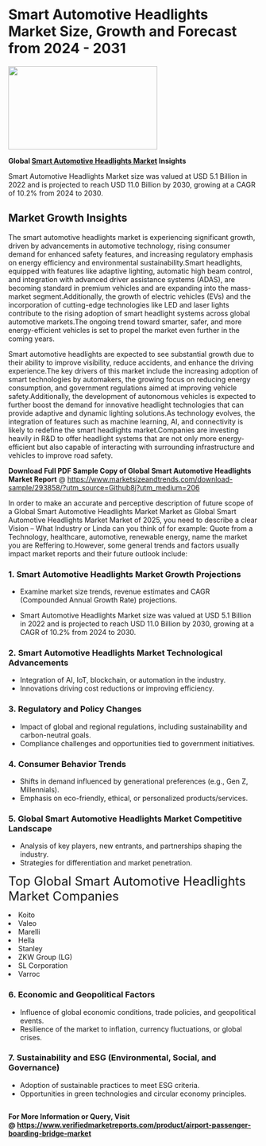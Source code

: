 <H1>Smart Automotive Headlights Market Size, Growth and Forecast from 2024 - 2031</H1><img class="aligncenter size-medium wp-image-584254" src="https://thirdeyenews.in/wp-content/uploads/2024/09/Global-Market-Research-300x168.jpeg" alt="" width="300" height="168" /><p><strong>Global&nbsp;<a href="https://www.marketsizeandtrends.com/download-sample/293858/?utm_source=Github8j?utm_medium=206">Smart Automotive Headlights Market</a> Insights</strong></p><p>Smart Automotive Headlights Market size was valued at USD 5.1 Billion in 2022 and is projected to reach USD 11.0 Billion by 2030, growing at a CAGR of 10.2% from 2024 to 2030.</p><p><h2>Market Growth Insights</h2> <p>The smart automotive headlights market is experiencing significant growth, driven by advancements in automotive technology, rising consumer demand for enhanced safety features, and increasing regulatory emphasis on energy efficiency and environmental sustainability.Smart headlights, equipped with features like adaptive lighting, automatic high beam control, and integration with advanced driver assistance systems (ADAS), are becoming standard in premium vehicles and are expanding into the mass-market segment.Additionally, the growth of electric vehicles (EVs) and the incorporation of cutting-edge technologies like LED and laser lights contribute to the rising adoption of smart headlight systems across global automotive markets.The ongoing trend toward smarter, safer, and more energy-efficient vehicles is set to propel the market even further in the coming years.</p> <p>Smart automotive headlights are expected to see substantial growth due to their ability to improve visibility, reduce accidents, and enhance the driving experience.The key drivers of this market include the increasing adoption of smart technologies by automakers, the growing focus on reducing energy consumption, and government regulations aimed at improving vehicle safety.Additionally, the development of autonomous vehicles is expected to further boost the demand for innovative headlight technologies that can provide adaptive and dynamic lighting solutions.As technology evolves, the integration of features such as machine learning, AI, and connectivity is likely to redefine the smart headlights market.Companies are investing heavily in R&D to offer headlight systems that are not only more energy-efficient but also capable of interacting with surrounding infrastructure and vehicles to improve road safety.<p><span class=""><strong>Download Full PDF Sample Copy of Global Smart Automotive Headlights Market Report</strong> @ <a href="https://www.marketsizeandtrends.com/download-sample/293858/?utm_source=Github8j?utm_medium=206" target="_blank">https://www.marketsizeandtrends.com/download-sample/293858/?utm_source=Github8j?utm_medium=206</a></span></p><p>In order to make an accurate and perceptive description of future scope of a Global&nbsp;Smart Automotive Headlights Market Market as Global&nbsp;Smart Automotive Headlights Market Market of 2025, you need to describe a clear Vision &ndash; What Industry or Linda can you think of for example: Quote from a Technology, healthcare, automotive, renewable energy, name the market you are Reffering to.However, some general trends and factors usually impact market reports and their future outlook include:</p><h3>1.&nbsp;<strong>Smart Automotive Headlights Market Growth Projections</strong></h3><ul><li>Examine market size trends, revenue estimates and CAGR (Compounded Annual Growth Rate) projections.</li><li><p>Smart Automotive Headlights Market size was valued at USD 5.1 Billion in 2022 and is projected to reach USD 11.0 Billion by 2030, growing at a CAGR of 10.2% from 2024 to 2030.</p></li></ul><h3>2.&nbsp;<strong>Smart Automotive Headlights Market Technological Advancements</strong></h3><ul><li>Integration of AI, IoT, blockchain, or automation in the industry.</li><li>Innovations driving cost reductions or improving efficiency.</li></ul><h3>3.&nbsp;<strong>Regulatory and Policy Changes</strong></h3><ul><li>Impact of global and regional regulations, including sustainability and carbon-neutral goals.</li><li>Compliance challenges and opportunities tied to government initiatives.</li></ul><h3>4.&nbsp;<strong>Consumer Behavior Trends</strong></h3><ul><li>Shifts in demand influenced by generational preferences (e.g., Gen Z, Millennials).</li><li>Emphasis on eco-friendly, ethical, or personalized products/services.</li></ul><h3>5.&nbsp;<strong>Global Smart Automotive Headlights Market Competitive Landscape</strong></h3><ul><li>Analysis of key players, new entrants, and partnerships shaping the industry.</li><li>Strategies for differentiation and market penetration.</li></ul><p data-pm-slice="1 1 []"><span style="color: inherit; font-family: inherit; font-size: 25px;">Top Global Smart Automotive Headlights Market Companies</span></p><div class="" data-test-id=""><p><li>Koito</li><li> Valeo</li><li> Marelli</li><li> Hella</li><li> Stanley</li><li> ZKW Group (LG)</li><li> SL Corporation</li><li> Varroc</li></p></div><h3>6.&nbsp;<strong>Economic and Geopolitical Factors</strong></h3><ul><li>Influence of global economic conditions, trade policies, and geopolitical events.</li><li>Resilience of the market to inflation, currency fluctuations, or global crises.</li></ul><h3>7.&nbsp;<strong>Sustainability and ESG (Environmental, Social, and Governance)</strong></h3><ul><li>Adoption of sustainable practices to meet ESG criteria.</li><li>Opportunities in green technologies and circular economy principles.</li></ul><h2><strong style="font-size: 14px;">For More Information or Query, Visit @&nbsp;</strong><a style="background-color: #ffffff; font-size: 14px;" href="https://www.marketsizeandtrends.com/report/smart-automotive-headlights-market/" target="_blank">https://www.verifiedmarketreports.com/product/airport-passenger-boarding-bridge-market</a></h2>
